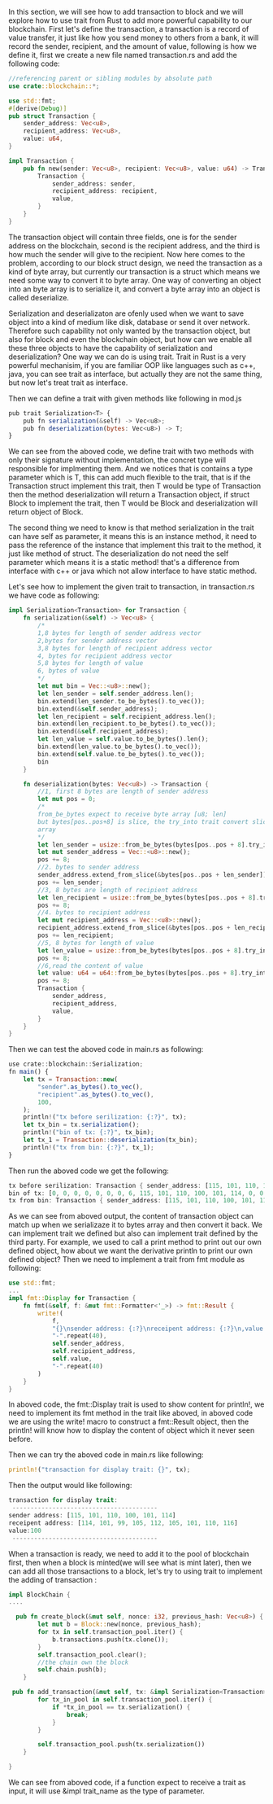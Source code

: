 In this section, we will see how to add transaction to block and we will explore how to use trait from Rust to add more powerful capability to our blockchain. First let's define the transaction, a transaction is a 
record of value transfer, it just like how you send money to others from a bank, it will record the sender, recipient, and the amount of value, following is how we define it, first we create a new file named 
transaction.rs and add the following code:

```rs
//referencing parent or sibling modules by absolute path
use crate::blockchain::*;

use std::fmt;
#[derive(Debug)]
pub struct Transaction {
    sender_address: Vec<u8>,
    recipient_address: Vec<u8>,
    value: u64,
}

impl Transaction {
    pub fn new(sender: Vec<u8>, recipient: Vec<u8>, value: u64) -> Transaction {
        Transaction {
            sender_address: sender,
            recipient_address: recipient,
            value,
        }
    }
}

```

The transaction object will contain three fields, one is for the sender address on the blockchain, second is the recipient address, and the third is how much the sender will give to the recipient. Now here comes to the
problem, according to our block struct design, we need the transaction as a kind of byte array, but currently our transaction is a struct which means we need some way to convert it to byte array. One way of converting
an object into an byte array is to serialize it, and convert a byte array into an object is called deserialize.

Serialization and deserializaton are ofenly used when we want to save object into a kind of medium like disk, database or send it over network. Therefore such capability not only wanted by the transaction object, but
also for block and even the blockchain object, but how can we enable all these three objects to have the capability of  serialization and deserialization? One way we can do is using trait. Trait in Rust is a very 
powerful mechanisim, if you are familiar OOP like languages such as c++, java, you can see trait as interface, but actually they are not the same thing, but now let's treat trait as interface.

Then we can define a trait with given methods like following in mod.js

```js
pub trait Serialization<T> {
    pub fn serialization(&self) -> Vec<u8>;
    pub fn deserialization(bytes: Vec<u8>) -> T;
}
```
We can see from the aboved code, we define trait with two methods with only their signature without implementation, the concret type will responsible for implmenting them. And we notices that is contains a type 
parameter which is T, this can add much flexible to the trait, that is if the Transaction struct implement this trait, then T would be type of Transaction then the method deserialization will return a Transaction
object, if struct Block to implement the trait, then T would be Block and deserialization will return object of Block.

The second thing we need to know is that method serialization in the trait can have self as parameter, it means this is an instance method, it need to pass the reference of the instance that implement this trait to
the method, it just like method of struct. The deserialization do not need the self parameter which means it is a static method! that's a difference from interface with c++ or java which not allow interface to have
static method.

Let's see how to implement the given trait to transaction, in transaction.rs we have code as following:
```rs
impl Serialization<Transaction> for Transaction {
    fn serialization(&self) -> Vec<u8> {
        /*
        1,8 bytes for length of sender address vector
        2,bytes for sender address vector
        3,8 bytes for length of recipient address vector
        4, bytes for recipient address vector
        5,8 bytes for length of value
        6, bytes of value
        */
        let mut bin = Vec::<u8>::new();
        let len_sender = self.sender_address.len();
        bin.extend(len_sender.to_be_bytes().to_vec());
        bin.extend(&self.sender_address);
        let len_recipient = self.recipient_address.len();
        bin.extend(len_recipient.to_be_bytes().to_vec());
        bin.extend(&self.recipient_address);
        let len_value = self.value.to_be_bytes().len();
        bin.extend(len_value.to_be_bytes().to_vec());
        bin.extend(self.value.to_be_bytes().to_vec());
        bin
    }

    fn deserialization(bytes: Vec<u8>) -> Transaction {
        //1, first 8 bytes are length of sender address
        let mut pos = 0;
        /*
        from_be_bytes expect to receive byte array [u8; len]
        but bytes[pos..pos+8] is slice, the try_into trait convert slice to
        array
        */
        let len_sender = usize::from_be_bytes(bytes[pos..pos + 8].try_into().unwrap());
        let mut sender_address = Vec::<u8>::new();
        pos += 8;
        //2. bytes to sender address
        sender_address.extend_from_slice(&bytes[pos..pos + len_sender]);
        pos += len_sender;
        //3, 8 bytes are length of recipient address
        let len_recipient = usize::from_be_bytes(bytes[pos..pos + 8].try_into().unwrap());
        pos += 8;
        //4. bytes to recipient address
        let mut recipient_address = Vec::<u8>::new();
        recipient_address.extend_from_slice(&bytes[pos..pos + len_recipient]);
        pos += len_recipient;
        //5, 8 bytes for length of value
        let len_value = usize::from_be_bytes(bytes[pos..pos + 8].try_into().unwrap());
        pos += 8;
        //6,read the content of value
        let value: u64 = u64::from_be_bytes(bytes[pos..pos + 8].try_into().unwrap());
        pos += 8;
        Transaction {
            sender_address,
            recipient_address,
            value,
        }
    }
}

```

Then we can test the aboved code in main.rs as following:

```js
use crate::blockchain::Serialization;
fn main() {
    let tx = Transaction::new(
        "sender".as_bytes().to_vec(),
        "recipient".as_bytes().to_vec(),
        100,
    );
    println!("tx before serilization: {:?}", tx);
    let tx_bin = tx.serialization();
    println!("bin of tx: {:?}", tx_bin);
    let tx_1 = Transaction::deserialization(tx_bin);
    println!("tx from bin: {:?}", tx_1);
}
```
Then run the aboved code we get the following:
```rs
tx before serilization: Transaction { sender_address: [115, 101, 110, 100, 101, 114], recipient_address: [114, 101, 99, 105, 112, 105, 101, 110, 116], value: 100 }
bin of tx: [0, 0, 0, 0, 0, 0, 0, 6, 115, 101, 110, 100, 101, 114, 0, 0, 0, 0, 0, 0, 0, 9, 114, 101, 99, 105, 112, 105, 101, 110, 116, 0, 0, 0, 0, 0, 0, 0, 8, 0, 0, 0, 0, 0, 0, 0, 100]
tx from bin: Transaction { sender_address: [115, 101, 110, 100, 101, 114], recipient_address: [114, 101, 99, 105, 112, 105, 101, 110, 116], value: 100 }
```

As we can see from aboved output, the content of transaction object can match up when we serializaze it to bytes array and then convert it back. We can implement trait we defined but also can implement trait defined
by the third party. For example, we used to call a print method to print out our own defined object, how about we want the derivative println to print our own defined object? Then we need to implement a trait from
fmt module as following:

```rs
use std::fmt;
...
impl fmt::Display for Transaction {
    fn fmt(&self, f: &mut fmt::Formatter<'_>) -> fmt::Result {
        write!(
            f,
            "{}\nsender address: {:?}\nreceipent address: {:?}\n,value:{}\n {}",
            "-".repeat(40),
            self.sender_address,
            self.recipient_address,
            self.value,
            "-".repeat(40)
        )
    }
}
```
In aboved code, the fmt::Display trait is used to show content for println!, we need to implement its fmt method in the trait like aboved, in aboved code we are using the write! macro to construct a fmt::Result
object, then the println! will know how to display the content of object which it never seen before.

Then we can try the aboved code in main.rs like following:

```rs
println!("transaction for display trait: {}", tx);
```
Then the output would like following:
```rs
transaction for display trait:
 ----------------------------------------
sender address: [115, 101, 110, 100, 101, 114]
receipent address: [114, 101, 99, 105, 112, 105, 101, 110, 116]
value:100
 ----------------------------------------
```


When a transaction is ready, we need to add it to the pool of blockchain first, then when a block is minted(we will see what is mint later), then we can add all those transactions to a block, let's try to using trait
to implement the adding of transaction  :

```rs
impl BlockChain {
....

  pub fn create_block(&mut self, nonce: i32, previous_hash: Vec<u8>) {
        let mut b = Block::new(nonce, previous_hash);
        for tx in self.transaction_pool.iter() {
            b.transactions.push(tx.clone());
        }
        self.transaction_pool.clear();
        //the chain own the block
        self.chain.push(b);
    }

 pub fn add_transaction(&mut self, tx: &impl Serialization<Transaction>) {
        for tx_in_pool in self.transaction_pool.iter() {
            if *tx_in_pool == tx.serialization() {
                break;
            }
        }

        self.transaction_pool.push(tx.serialization())
    }

}
```

We can see from aboved code, if a function expect to receive a trait as input, it will use &impl trait_name as the type of parameter.


